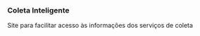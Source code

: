 <h3>Coleta Inteligente</h3>
<p>Site para facilitar acesso às informações dos serviços de coleta</p>

